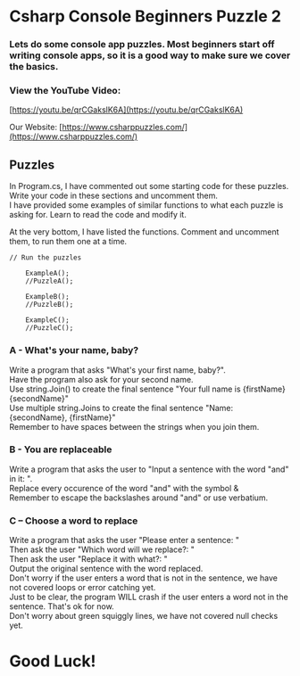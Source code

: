 # Csharp Console Beginners Puzzle 2
### Lets do some console app puzzles. Most beginners start off writing console apps, so it is a good way to make sure we cover the basics.

### View the YouTube Video: 
[https://youtu.be/qrCGakslK6A](https://youtu.be/qrCGakslK6A)

Our Website: [https://www.csharppuzzles.com/](https://www.csharppuzzles.com/)


## Puzzles
In Program.cs, I have commented out some starting code for these puzzles. <br />
Write your code in these sections and uncomment them. <br />
I have provided some examples of similar functions to what each puzzle is asking for. Learn to read the code and modify it. <br />

At the very bottom, I have listed the functions. Comment and uncomment them, to run them one at a time.

```
// Run the puzzles

    ExampleA();
    //PuzzleA();

    ExampleB();
    //PuzzleB();

    ExampleC();
    //PuzzleC();
```

### A -  What's your name, baby?
Write a program that asks "What's your first name, baby?". <br />
Have the program also ask for your second name. <br />
Use string.Join() to create the final sentence "Your full name is {firstName} {secondName}"<br />
Use multiple string.Joins to create the final sentence "Name: {secondName}, {firstName}" <br />
Remember to have spaces between the strings when you join them. <br />


### B - You are replaceable
Write a program that asks the user to "Input a sentence with the word "and" in it: ". <br />
Replace every occurence of the word "and" with the symbol & <br />
Remember to escape the backslashes around "and" or use verbatium.<br />


### C – Choose a word to replace
Write a program that asks the user "Please enter a sentence: "<br />
Then ask the user "Which word will we replace?: " <br />
Then ask the user "Replace it with what?: " <br />
Output the original sentence with the word replaced. <br />
Don't worry if the user enters a word that is not in the sentence, we have not covered loops or error catching yet. <br />
Just to be clear, the program WILL crash if the user enters a word not in the sentence. That's ok for now. <br />
Don't worry about green squiggly lines, we have not covered null checks yet. <br />


# Good Luck!
